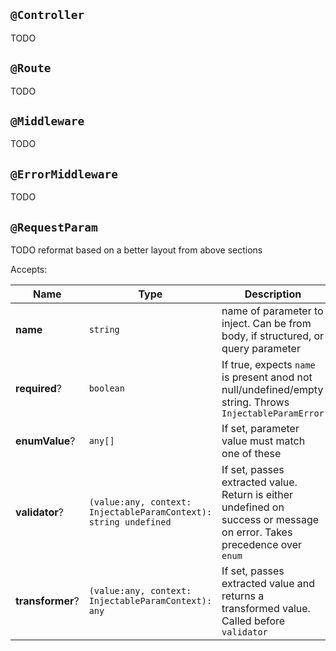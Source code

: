 ## `@Controller`

TODO 

## `@Route`

TODO

## `@Middleware`

TODO

## `@ErrorMiddleware`

TODO

## `@RequestParam`

TODO reformat based on a better layout from above sections

Accepts:

| Name             | Type                                                                | Description                                                                                                             |
| ---------------- | ------------------------------------------------------------------- | ----------------------------------------------------------------------------------------------------------------------- |
| **name**         | `string`                                                            | name of parameter to inject. Can be from body, if structured, or query parameter                                        |
| **required**?    | `boolean`                                                           | If true, expects `name` is present anod not null/undefined/empty string. Throws `InjectableParamError`                  |
| **enumValue**?   | `any[]`                                                             | If set, parameter value must match one of these                                                                         |
| **validator**?   | `(value:any, context: InjectableParamContext): string undefined`  | If set, passes extracted value. Return is either undefined on success or message on error. Takes precedence over `enum` |
| **transformer**? | `(value:any, context: InjectableParamContext): any`                 | If set, passes extracted value and returns a transformed value. Called before `validator`                               |

